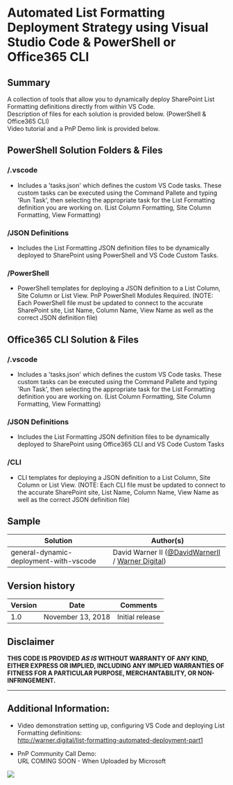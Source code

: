 # Automated List Formatting Deployment Strategy using Visual Studio Code & PowerShell or Office365 CLI

## Summary
A collection of tools that allow you to dynamically deploy SharePoint List Formatting definitions directly from within VS Code.<BR>
Description of files for each solution is provided below. (PowerShell & Office365 CLI)<BR>
Video tutorial and a PnP Demo link is provided below.

## PowerShell Solution Folders & Files
### /.vscode
- Includes a 'tasks.json' which defines the custom VS Code tasks. These custom tasks can be executed using the Command Pallete and typing 'Run Task', then selecting the appropriate task for the List Formatting definition you are working on. (List Column Formatting, Site Column Formatting, View Formatting)

### /JSON Definitions
- Includes the List Formatting JSON definition files to be dynamically deployed to SharePoint using PowerShell and VS Code Custom Tasks.

### /PowerShell
- PowerShell templates for deploying a JSON definition to a List Column, Site Column or List View. PnP PowerShell Modules Required. (NOTE: Each PowerShell file must be updated to connect to the accurate SharePoint site, List Name, Column Name, View Name as well as the correct JSON definition file)

## Office365 CLI Solution & Files
### /.vscode
- Includes a 'tasks.json' which defines the custom VS Code tasks. These custom tasks can be executed using the Command Pallete and typing 'Run Task', then selecting the appropriate task for the List Formatting definition you are working on. (List Column Formatting, Site Column Formatting, View Formatting)

### /JSON Definitions
- Includes the List Formatting JSON definition files to be dynamically deployed to SharePoint using Office365 CLI and VS Code Custom Tasks

### /CLI
- CLI templates for deploying a JSON definition to a List Column, Site Column or List View. (NOTE: Each CLI file must be updated to connect to the accurate SharePoint site, List Name, Column Name, View Name as well as the correct JSON definition file)


## Sample

Solution|Author(s)
--------|---------
general-dynamic-deployment-with-vscode | David Warner II ([@DavidWarnerII](https://twitter.com/davidwarnerii) / [Warner Digital](http://warner.digital))

## Version history

Version|Date|Comments
-------|----|--------
1.0|November 13, 2018|Initial release

## Disclaimer
**THIS CODE IS PROVIDED *AS IS* WITHOUT WARRANTY OF ANY KIND, EITHER EXPRESS OR IMPLIED, INCLUDING ANY IMPLIED WARRANTIES OF FITNESS FOR A PARTICULAR PURPOSE, MERCHANTABILITY, OR NON-INFRINGEMENT.**

---

## Additional Information:
- Video demonstration setting up, configuring VS Code and deploying List Formatting definitions:<BR>
http://warner.digital/list-formatting-automated-deployment-part1 

- PnP Community Call Demo:<BR>
URL COMING SOON - When Uploaded by Microsoft


<img src="https://telemetry.sharepointpnp.com/sp-dev-list-formatting/tools/general-dynamic-deployment-with-vscode" />

